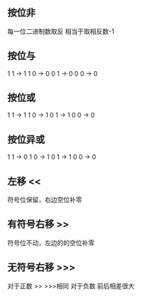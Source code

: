 <!-- @format -->

## 按位非

每一位二进制数取反
相当于取相反数-1

## 按位与

1 1 -> 1
1 0 -> 0
0 1 -> 0
0 0 -> 0

## 按位或

1 1 -> 1
1 0 -> 1
0 1 -> 1
0 0 -> 0

## 按位异或

1 1 -> 0
1 0 -> 1
0 1 -> 1
0 0 -> 0

## 左移 <<

符号位保留，右边空位补零

## 有符号右移 >>

符号位不动，左边的的空位补零

## 无符号右移 >>>

对于正数 >> >>>相同
对于负数 前后相差很大

